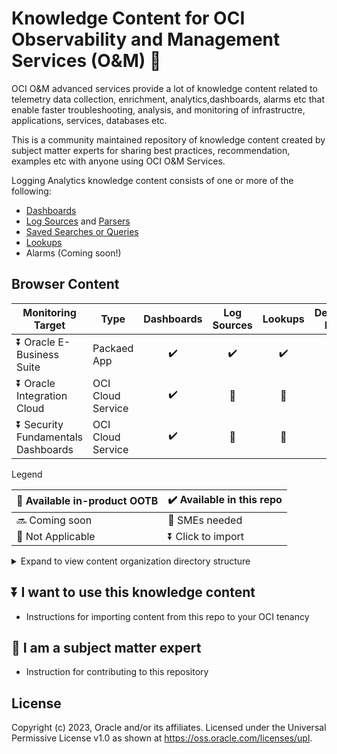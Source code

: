 # Knowledge Content for OCI Observability and Management Services (O&M) :tada:

OCI O&M advanced services provide a lot of knowledge content related to telemetry data collection, enrichment, analytics,dashboards, alarms etc that enable faster troubleshooting, analysis, and monitoring of infrastructre, applications, services, databases etc.

This is a community maintained repository of knowledge content created by subject matter experts for sharing best practices, recommendation, examples etc with anyone using OCI O&M Services.

Logging Analytics knowledge content consists of one or more of the following:

* [Dashboards](https://docs.oracle.com/en-us/iaas/logging-analytics/doc/create-dashboards.html)
* [Log Sources](https://docs.oracle.com/en-us/iaas/logging-analytics/doc/logging-analytics-terms-and-concepts.html#GUID-9B74BCD1-48BE-4A80-97E5-1C6CE9AA5EC2__SECTION_U2J_SNG_M5B) and [Parsers](https://docs.oracle.com/en-us/iaas/logging-analytics/doc/logging-analytics-terms-and-concepts.html#GUID-9B74BCD1-48BE-4A80-97E5-1C6CE9AA5EC2__SECTION_NVT_TNG_M5B)
* [Saved Searches or Queries](https://docs.oracle.com/en-us/iaas/logging-analytics/doc/and-share-log-searches.html)
* [Lookups](https://docs.oracle.com/en-us/iaas/logging-analytics/doc/manage-lookups.html)
* Alarms (Coming soon!)

## Browser Content

| Monitoring Target | Type | Dashboards | Log Sources | Lookups | Detection Rules 
| ---| ---| :---:| :---:| :---:| :---:
| :arrow_double_down: Oracle E-Business Suite  | Packaed App       | :heavy_check_mark:  | :heavy_check_mark:  | :heavy_check_mark: | :soon:
| :arrow_double_down: Oracle Integration Cloud | OCI Cloud Service | :heavy_check_mark:  | :gift:              | :raising_hand: |:raising_hand:|  :no_entry_sign:  
| :arrow_double_down: Security Fundamentals Dashboards | OCI Cloud Service | :heavy_check_mark:  | :gift:              | :raising_hand: |:raising_hand:|  :no_entry_sign: 

Legend

|:gift: Available in-product OOTB |:heavy_check_mark: Available in this repo 
|---|---|
|:soon: Coming soon |   :raising_hand: SMEs needed
|:no_entry_sign: Not Applicable | :arrow_double_down: Click to import

<details>
  <summary> Expand to view content organization directory structure </summary> 

Knowledge content files in [knowldge-content](./knowlege-content/) folder are organized as descrived below, using e-business-suite as an example:

|Monitoring Target | Content Type | Content File  | Description
|---|---|---|---|
|[e-business-suite/](./knowlege-content/e-business-suite/)|-|-| Monitoring target system's common name is used as folder name. Contains sub-folders for different Content Types.|
||[/dashboards/](./knowlege-content/e-business-suite/dashboards/)|[/ebs-logan-1.json](./knowlege-content/e-business-suite/dashboards/EBS-Dashboards.json) | Dashboard JSON files. Nomenclature: "descriptive-string"-logan-#.json
||/[logan-lookups/](./knowlege-content/e-business-suite/logan-lookups)| [/ebs-product-map.csv](./knowlege-content/e-business-suite/logan-lookups/EBS_Lookup.csv) | csv files for query or ingest time logs enrichment
||/[log-sources](./knowlege-content/e-business-suite/log-sources)[/Oracle Cost Management/](./knowlege-content/e-business-suite/log-sources/Oracle%20Cost%20Management/)| [/ME\$EBS_MFG_DM_CST_SLA_ERROR.xml](./knowlege-content/e-business-suite/log-sources/Oracle%20Cost%20Management/ME%24EBS_MFG_DM_CST_SLA_ERROR.xml) | Log log-sources folder has sub-folders based on source category (e.g. product area, domain). Source XML Files are category folder.

</details>

## :arrow_double_down: I want to use this knowledge content

* Instructions for importing content from this repo to your OCI tenancy

## :raising_hand: I am a subject matter expert

* Instruction for contributing to this repository

## License

Copyright (c) 2023, Oracle and/or its affiliates.
Licensed under the Universal Permissive License v1.0 as shown at <https://oss.oracle.com/licenses/upl>.